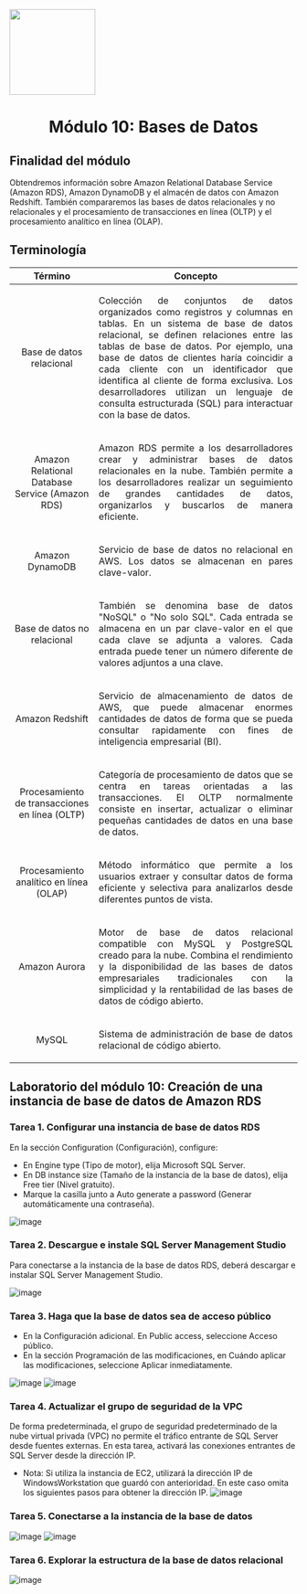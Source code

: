 <p align="left">
  <img src="https://semanadelcannabis.cayetano.edu.pe/assets/img/logo-upch.png" width="150">
  <h1 align="center">Módulo 10: Bases de Datos</h1>
</p>

## Finalidad del módulo
Obtendremos información sobre Amazon Relational Database Service (Amazon RDS), Amazon DynamoDB y el almacén de datos con Amazon Redshift. También compararemos las bases de datos relacionales y no relacionales y el procesamiento de transacciones en línea (OLTP) y el procesamiento analítico en línea (OLAP).

## Terminología
| Término  | Concepto  |
| :------------: | :------------: |
| Base de datos relacional  | <p align="justify">Colección de conjuntos de datos organizados como registros y columnas en tablas. En un sistema de base de datos relacional, se definen relaciones entre las tablas de base de datos. Por ejemplo, una base de datos de clientes haría coincidir a cada cliente con un identificador que identifica al cliente de forma exclusiva. Los desarrolladores utilizan un lenguaje de consulta estructurada (SQL) para interactuar con la base de datos.</p>  |
| Amazon Relational Database Service (Amazon RDS)  | <p align="justify">Amazon RDS permite a los desarrolladores crear y administrar bases de datos relacionales en la nube. También permite a los desarrolladores realizar un seguimiento de grandes cantidades de datos, organizarlos y buscarlos de manera eficiente.</p>  |
| Amazon DynamoDB  | <p align="justify">Servicio de base de datos no relacional en AWS. Los datos se almacenan en pares clave-valor.</p>  |
| Base de datos no relacional  | <p align="justify">También se denomina base de datos "NoSQL" o "No solo SQL". Cada entrada se almacena en un par clave-valor en el que cada clave se adjunta a valores. Cada entrada puede tener un número diferente de valores adjuntos a una clave.</p>  |
| Amazon Redshift  | <p align="justify">Servicio de almacenamiento de datos de AWS, que puede almacenar enormes cantidades de datos de forma que se pueda consultar rapidamente con fines de inteligencia empresarial (BI).</p>  |
| Procesamiento de transacciones en línea (OLTP)  | <p align="justify">Categoría de procesamiento de datos que se centra en tareas orientadas a las transacciones. El OLTP normalmente consiste en insertar, actualizar o eliminar pequeñas cantidades de datos en una base de datos.</p>  |
| Procesamiento analítico en línea (OLAP)  | <p align="justify">Método informático que permite a los usuarios extraer y consultar datos de forma eficiente y selectiva para analizarlos desde diferentes puntos de vista.</p>  |
| Amazon Aurora  | <p align="justify">Motor de base de datos relacional compatible con MySQL y PostgreSQL creado para la nube. Combina el rendimiento y la disponibilidad de las bases de datos empresariales tradicionales con la simplicidad y la rentabilidad de las bases de datos de código abierto.</p>  |
| MySQL  | <p align="justify">Sistema de administración de base de datos relacional de código abierto.</p>  |

## Laboratorio del módulo 10: Creación de una instancia de base de datos de Amazon RDS
### Tarea 1. Configurar una instancia de base de datos RDS
En la sección Configuration (Configuración), configure:
- En Engine type (Tipo de motor), elija Microsoft SQL Server.
- En DB instance size (Tamaño de la instancia de la base de datos), elija Free tier (Nivel gratuito).
- Marque la casilla junto a Auto generate a password (Generar automáticamente una contraseña).

![image](https://github.com/EdwinJaraOFC/CDRPersonal/assets/150296803/f81b60f8-be4a-458d-9a90-97e1753c3d2b)

### Tarea 2. Descargue e instale SQL Server Management Studio
Para conectarse a la instancia de la base de datos RDS, deberá descargar e instalar SQL Server Management Studio.

![image](https://github.com/EdwinJaraOFC/CDRPersonal/assets/150296803/7658dc98-66a0-472f-a517-7c673a2381bc)

### Tarea 3. Haga que la base de datos sea de acceso público
- En la Configuración adicional. En Public access, seleccione Acceso público.
- En la sección Programación de las modificaciones, en Cuándo aplicar las modificaciones, seleccione Aplicar inmediatamente.

![image](https://github.com/EdwinJaraOFC/CDRPersonal/assets/150296803/574faff1-026d-4c50-a572-eeb466c6765e)
![image](https://github.com/EdwinJaraOFC/CDRPersonal/assets/150296803/227b3f52-a307-4227-b21c-02226279d7be)

### Tarea 4. Actualizar el grupo de seguridad de la VPC
De forma predeterminada, el grupo de seguridad predeterminado de la nube virtual privada (VPC) no permite el tráfico entrante de SQL Server desde fuentes externas. En esta tarea, activará las conexiones entrantes de SQL Server desde la dirección IP.
- Nota: Si utiliza la instancia de EC2, utilizará la dirección IP de WindowsWorkstation que guardó con anterioridad. En este caso omita los siguientes pasos para obtener la dirección IP.
![image](https://github.com/EdwinJaraOFC/CDRPersonal/assets/150296803/47bf3814-084f-4213-a890-e137a0aa4db1)

### Tarea 5. Conectarse a la instancia de la base de datos
![image](https://github.com/EdwinJaraOFC/CDRPersonal/assets/150296803/688cfb4f-6b6d-4e99-b587-d52213bacb41)
![image](https://github.com/EdwinJaraOFC/CDRPersonal/assets/150296803/08a12f19-e820-4088-9fac-78bfb4c1dc61)

### Tarea 6. Explorar la estructura de la base de datos relacional
![image](https://github.com/EdwinJaraOFC/CDRPersonal/assets/150296803/e7a57fa8-8a6d-4772-90a5-d85077063f63)

